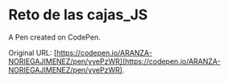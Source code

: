 # Reto de las cajas_JS

A Pen created on CodePen.

Original URL: [https://codepen.io/ARANZA-NORIEGAJIMENEZ/pen/yyePzWR](https://codepen.io/ARANZA-NORIEGAJIMENEZ/pen/yyePzWR).

